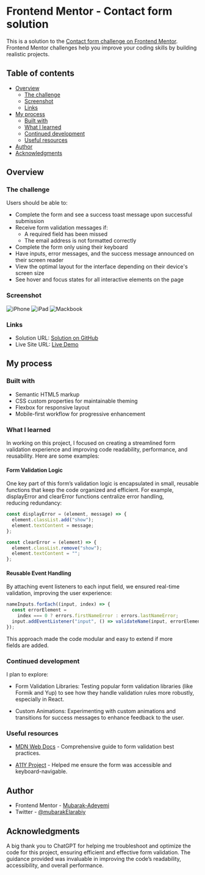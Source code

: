 # Frontend Mentor - Contact form solution

This is a solution to the
[Contact form challenge on Frontend Mentor](https://www.frontendmentor.io/challenges/contact-form--G-hYlqKJj).
Frontend Mentor challenges help you improve your coding skills by building
realistic projects.

## Table of contents

- [Overview](#overview)
  - [The challenge](#the-challenge)
  - [Screenshot](#screenshot)
  - [Links](#links)
- [My process](#my-process)
  - [Built with](#built-with)
  - [What I learned](#what-i-learned)
  - [Continued development](#continued-development)
  - [Useful resources](#useful-resources)
- [Author](#author)
- [Acknowledgments](#acknowledgments)

## Overview

### The challenge

Users should be able to:

- Complete the form and see a success toast message upon successful submission
- Receive form validation messages if:
  - A required field has been missed
  - The email address is not formatted correctly
- Complete the form only using their keyboard
- Have inputs, error messages, and the success message announced on their screen
  reader
- View the optimal layout for the interface depending on their device's screen
  size
- See hover and focus states for all interactive elements on the page

### Screenshot

![iPhone](./screenshots/iPhone-12-PRO-127.0.0.1.png)
![iPad](./screenshots/iPad-PRO-11-127.0.0.1.png)
![Mackbook](./screenshots/Macbook-Air-127.0.0.1.png)

### Links

- Solution URL:
  [Solution on GitHub](https://github.com/Mubarak-Adeyemi/contact-form-main)
- Live Site URL:
  [Live Demo](https://mubarak-adeyemi.github.io/contact-form-main/)

## My process

### Built with

- Semantic HTML5 markup
- CSS custom properties for maintainable theming
- Flexbox for responsive layout
- Mobile-first workflow for progressive enhancement

### What I learned

In working on this project, I focused on creating a streamlined form validation
experience and improving code readability, performance, and reusability. Here
are some examples:

#### Form Validation Logic

One key part of this form’s validation logic is encapsulated in small, reusable
functions that keep the code organized and efficient. For example, displayError
and clearError functions centralize error handling, reducing redundancy:

```js
const displayError = (element, message) => {
  element.classList.add("show");
  element.textContent = message;
};

const clearError = (element) => {
  element.classList.remove("show");
  element.textContent = "";
};
```

#### Reusable Event Handling

By attaching event listeners to each input field, we ensured real-time
validation, improving the user experience:

```js
nameInputs.forEach((input, index) => {
  const errorElement =
    index === 0 ? errors.firstNameError : errors.lastNameError;
  input.addEventListener("input", () => validateName(input, errorElement));
});
```

This approach made the code modular and easy to extend if more fields are added.

### Continued development

I plan to explore:

- Form Validation Libraries: Testing popular form validation libraries (like
  Formik and Yup) to see how they handle validation rules more robustly,
  especially in React.

- Custom Animations: Experimenting with custom animations and transitions for
  success messages to enhance feedback to the user.

### Useful resources

- [MDN Web Docs](https://developer.mozilla.org/en-US/docs/Learn/Forms/Form_validation) -
  Comprehensive guide to form validation best practices.

- [A11Y Project](https://www.a11yproject.com/) - Helped me ensure the form was
  accessible and keyboard-navigable.

## Author

- Frontend Mentor -
  [Mubarak-Adeyemi](https://www.frontendmentor.io/profile/Mubarak-Adeyemi)
- Twitter - [@mubarakElarabiy](https://www.twitter.com/@mubarakElarabiy)

## Acknowledgments

A big thank you to ChatGPT for helping me troubleshoot and optimize the code for
this project, ensuring efficient and effective form validation. The guidance
provided was invaluable in improving the code’s readability, accessibility, and
overall performance.
